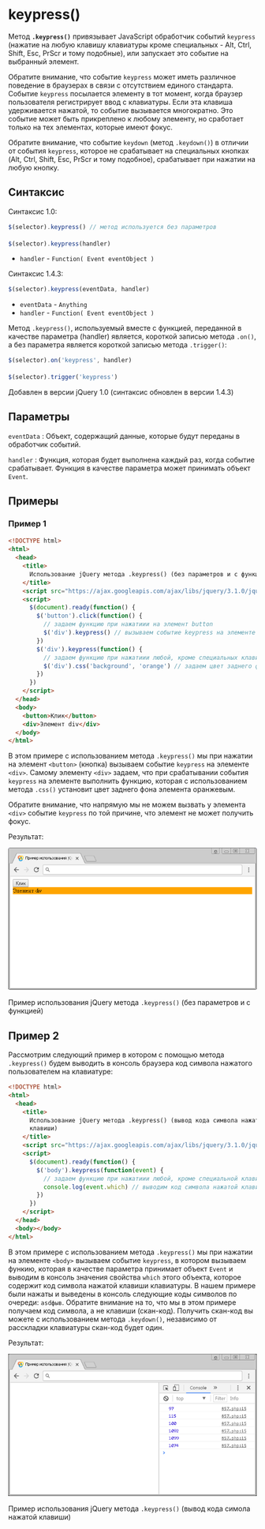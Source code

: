# keypress()

Метод **`.keypress()`** привязывает JavaScript обработчик событий `keypress` (нажатие на любую клавишу клавиатуры кроме специальных - Alt, Ctrl, Shift, Esc, PrScr и тому подобные), или запускает это событие на выбранный элемент.

Обратите внимание, что событие `keypress` может иметь различное поведение в браузерах в связи с отсутствием единого стандарта. Событие `keypress` посылается элементу в тот момент, когда браузер пользователя регистрирует ввод с клавиатуры. Если эта клавиша удерживается нажатой, то событие вызывается многократно. Это событие может быть прикреплено к любому элементу, но сработает только на тех элементах, которые имеют фокус.

Обратите внимание, что событие `keydown` (метод `.keydown()`) в отличии от события `keypress`, которое не срабатывает на специальных кнопках (Alt, Ctrl, Shift, Esc, PrScr и тому подобное), срабатывает при нажатии на любую кнопку.

## Синтаксис

Синтаксис 1.0:

```js
$(selector).keypress() // метод используется без параметров

$(selector).keypress(handler)
```

- `handler` - `Function( Event eventObject )`

Синтаксис 1.4.3:

```js
$(selector).keypress(eventData, handler)
```

- `eventData` - `Anything`
- `handler` - `Function( Event eventObject )`

Метод `.keypress()`, используемый вместе с функцией, переданной в качестве параметра (handler) является, короткой записью метода `.on()`, а без параметра является короткой записью метода `.trigger()`:

```js
$(selector).on('keypress', handler)

$(selector).trigger('keypress')
```

Добавлен в версии jQuery 1.0 (синтаксис обновлен в версии 1.4.3)

## Параметры

`eventData`
: Объект, содержащий данные, которые будут переданы в обработчик событий.

`handler`
: Функция, которая будет выполнена каждый раз, когда событие срабатывает. Функция в качестве параметра может принимать объект `Event`.

## Примеры

### Пример 1

```html
<!DOCTYPE html>
<html>
  <head>
    <title>
      Использование jQuery метода .keypress() (без параметров и с функцией)
    </title>
    <script src="https://ajax.googleapis.com/ajax/libs/jquery/3.1.0/jquery.min.js"></script>
    <script>
      $(document).ready(function() {
        $('button').click(function() {
          // задаем функцию при нажатиии на элемент button
          $('div').keypress() // вызываем событие keypress на элементе <div>
        })
        $('div').keypress(function() {
          // задаем функцию при нажатиии любой, кроме специальных клавиш клавиатуры на элементе
          $('div').css('background', 'orange') // задаем цвет заднего фона элемента
        })
      })
    </script>
  </head>
  <body>
    <button>Клик</button>
    <div>Элемент div</div>
  </body>
</html>
```

В этом примере с использованием метода `.keypress()` мы при нажатии на элемент `<button>` (кнопка) вызываем событие `keypress` на элементе `<div>`. Самому элементу `<div>` задаем, что при срабатывании события `keypress` на элементе выполнить функцию, которая с использованием метода `.css()` установит цвет заднего фона элемента оранжевым.

Обратите внимание, что напрямую мы не можем вызвать у элемента `<div>` событие `keypress` по той причине, что элемент не может получить фокус.

Результат:

![Пример использования](858.png)

Пример использования jQuery метода `.keypress()` (без параметров и с функцией)

## Пример 2

Рассмотрим следующий пример в котором с помощью метода `.keypress()` будем выводить в консоль браузера код символа нажатого пользователем на клавиатуре:

```html
<!DOCTYPE html>
<html>
  <head>
    <title>
      Использование jQuery метода .keypress() (вывод кода символа нажатой
      клавиши)
    </title>
    <script src="https://ajax.googleapis.com/ajax/libs/jquery/3.1.0/jquery.min.js"></script>
    <script>
      $(document).ready(function() {
        $('body').keypress(function(event) {
          // задаем функцию при нажатиии любой, кроме специальной клавиши клавиатуры на элементе
          console.log(event.which) // выводим код символа нажатой клавиши
        })
      })
    </script>
  </head>
  <body></body>
</html>
```

В этом примере с использованием метода `.keypress()` мы при нажатии на элементе `<body>` вызываем событие `keypress`, в котором вызываем функию, которая в качестве параметра принимает объект `Event` и выводим в консоль значения свойства `which` этого объекта, которое содержит код символа нажатой клавиши клавиатуры. В нашем примере были нажаты и выведены в консоль следующие коды символов по очереди: `asdфыв`. Обратите внимание на то, что мы в этом примере получаем код символа, а не клавиши (скан-код). Получить скан-код вы можете с использованием метода `.keydown()`, независимо от расскладки клавиатуры скан-код будет один.

Результат:

![Пример использования](857.png)

Пример использования jQuery метода `.keypress()` (вывод кода симола нажатой клавиши)

